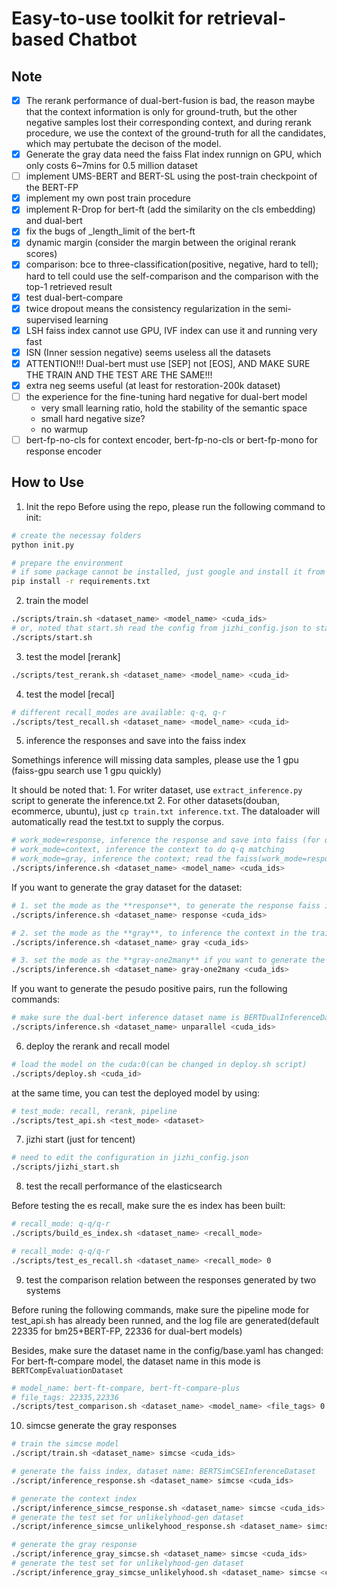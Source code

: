 # Easy-to-use toolkit for retrieval-based Chatbot

## Note

- [x] The rerank performance of dual-bert-fusion is bad, the reason maybe that the context information is only for ground-truth, but the other negative samples lost their corresponding context, and during rerank procedure, we use the context of the ground-truth for all the candidates, which may pertubate the decison of the model.
- [x] Generate the gray data need the faiss Flat  index runnign on GPU, which only costs 6~7mins for 0.5 million dataset
- [ ] implement UMS-BERT and BERT-SL using the post-train checkpoint of the BERT-FP
- [x] implement my own post train procedure
- [x] implement R-Drop for bert-ft (add the similarity on the cls embedding) and dual-bert
- [x] fix the bugs of _length_limit of the bert-ft
- [x] dynamic margin (consider the margin between the original rerank scores)
- [x] comparison: bce to three-classification(positive, negative, hard to tell); hard to tell could use the self-comparison and the comparison with the top-1 retrieved result
- [x] test dual-bert-compare
- [x] twice dropout means the consistency regularization in the semi-supervised learning
- [x] LSH faiss index cannot use GPU, IVF index can use it and running very fast
- [x] ISN (Inner session negative) seems useless all the datasets
- [x] ATTENTION!!! Dual-bert must use [SEP] not [EOS], AND MAKE SURE THE TRAIN AND THE TEST ARE THE SAME!!!
- [x] extra neg seems useful (at least for restoration-200k dataset)
- [ ] the experience for the fine-tuning hard negative for dual-bert model
    * very small learning ratio, hold the stability of the semantic space
    * small hard negative size?
    * no warmup
- [ ] bert-fp-no-cls for context encoder, bert-fp-no-cls or bert-fp-mono for response encoder

## How to Use

1. Init the repo
Before using the repo, please run the following command to init:

```bash
# create the necessay folders
python init.py

# prepare the environment
# if some package cannot be installed, just google and install it from other ways
pip install -r requirements.txt
```

2. train the model

```bash
./scripts/train.sh <dataset_name> <model_name> <cuda_ids>
# or, noted that start.sh read the config from jizhi_config.json to start the training task
./scripts/start.sh 
```

3. test the model [rerank]

```bash
./scripts/test_rerank.sh <dataset_name> <model_name> <cuda_id>
```

4. test the model [recal]

```bash
# different recall_modes are available: q-q, q-r
./scripts/test_recall.sh <dataset_name> <model_name> <cuda_id>
```

5. inference the responses and save into the faiss index

Somethings inference will missing data samples, please use the 1 gpu (faiss-gpu search use 1 gpu quickly)

It should be noted that:
    1. For writer dataset, use `extract_inference.py` script to generate the inference.txt
    2. For other datasets(douban, ecommerce, ubuntu), just `cp train.txt inference.txt`. The dataloader will automatically read the test.txt to supply the corpus. 

```bash
# work_mode=response, inference the response and save into faiss (for q-r matching) [dual-bert/dual-bert-fusion]
# work_mode=context, inference the context to do q-q matching
# work_mode=gray, inference the context; read the faiss(work_mode=response has already been done), search the topk hard negative samples; remember to set the BERTDualInferenceContextDataloader in config/base.yaml
./scripts/inference.sh <dataset_name> <model_name> <cuda_ids>
```

If you want to generate the gray dataset for the dataset:

```bash
# 1. set the mode as the **response**, to generate the response faiss index; corresponding dataset name: BERTDualInferenceDataset;
./scripts/inference.sh <dataset_name> response <cuda_ids>

# 2. set the mode as the **gray**, to inference the context in the train.txt and search the top-k candidates as the gray(hard negative) samples; corresponding dataset name: BERTDualInferenceContextDataset
./scripts/inference.sh <dataset_name> gray <cuda_ids>

# 3. set the mode as the **gray-one2many** if you want to generate the extra positive samples for each context in the train set, the needings of this mode is the same as the **gray** work mode
./scripts/inference.sh <dataset_name> gray-one2many <cuda_ids>
```

If you want to generate the pesudo positive pairs, run the following commands:

```bash
# make sure the dual-bert inference dataset name is BERTDualInferenceDataset
./scripts/inference.sh <dataset_name> unparallel <cuda_ids>
```

6. deploy the rerank and recall model

```bash
# load the model on the cuda:0(can be changed in deploy.sh script)
./scripts/deploy.sh <cuda_id>
```
at the same time, you can test the deployed model by using:

```bash
# test_mode: recall, rerank, pipeline
./scripts/test_api.sh <test_mode> <dataset>
```

7. jizhi start (just for tencent)

```bash
# need to edit the configuration in jizhi_config.json
./scripts/jizhi_start.sh
```

8. test the recall performance of the elasticsearch

Before testing the es recall, make sure the es index has been built:
```bash
# recall_mode: q-q/q-r
./scripts/build_es_index.sh <dataset_name> <recall_mode>
```

```bash
# recall_mode: q-q/q-r
./scripts/test_es_recall.sh <dataset_name> <recall_mode> 0
```

9. test the comparison relation between the responses generated by two systems

Before runing the following commands, make sure the pipeline mode for test_api.sh has already been runned, and the log file are generated(default 22335 for bm25+BERT-FP, 22336 for dual-bert models)

Besides, make sure the dataset name in the config/base.yaml has changed:
For bert-ft-compare model, the dataset name in this mode is `BERTCompEvaluationDataset`

```bash
# model_name: bert-ft-compare, bert-ft-compare-plus
# file_tags: 22335,22336
./scripts/test_comparison.sh <dataset_name> <model_name> <file_tags> 0
```

10. simcse generate the gray responses

```bash
# train the simcse model
./script/train.sh <dataset_name> simcse <cuda_ids>
```

```bash
# generate the faiss index, dataset name: BERTSimCSEInferenceDataset
./script/inference_response.sh <dataset_name> simcse <cuda_ids>
```

```bash
# generate the context index
./script/inference_simcse_response.sh <dataset_name> simcse <cuda_ids>
# generate the test set for unlikelyhood-gen dataset
./script/inference_simcse_unlikelyhood_response.sh <dataset_name> simcse <cuda_ids>
```

```bash
# generate the gray response
./script/inference_gray_simcse.sh <dataset_name> simcse <cuda_ids>
# generate the test set for unlikelyhood-gen dataset
./script/inference_gray_simcse_unlikelyhood.sh <dataset_name> simcse <cuda_ids>
```
